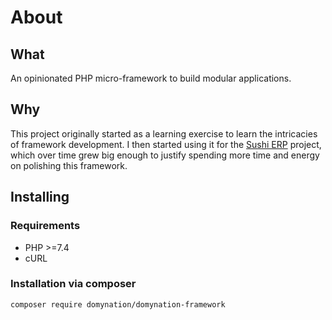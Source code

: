 # About

## What

An opinionated PHP micro-framework to build modular applications.

## Why

This project originally started as a learning exercise to learn the intricacies of framework development. I then started using it for the [Sushi ERP](https://github.com/domynation/sushi-erp/) project, which over time grew big enough to justify spending more time and energy on polishing this framework.

## Installing

### Requirements

* PHP &gt;=7.4
* cURL

### Installation via composer

```bash
composer require domynation/domynation-framework
```



